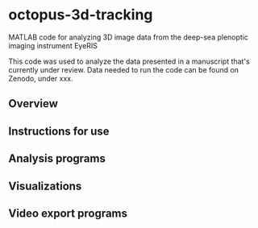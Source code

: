 # octopus-3d-tracking
MATLAB code for analyzing 3D image data from the deep-sea plenoptic imaging instrument EyeRIS

This code was used to analyze the data presented in a manuscript that's currently under review. Data needed to run the code can be found on Zenodo, under xxx.

## Overview


## Instructions for use



## Analysis programs

## Visualizations

## Video export programs